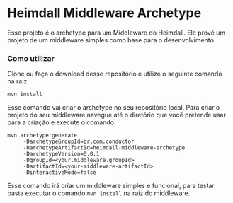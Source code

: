 # Heimdall Middleware Archetype

Esse projeto é o archetype para um Middleware do Heimdall. Ele provê um projeto de um middleware simples como base para o desenvolvimento.

### Como utilizar

Clone ou faça o download desse repositório e utilize o seguinte comando na raiz: 

`mvn install`

Esse comando vai criar o archetype no seu repositório local. Para criar o projeto do seu middleware navegue até o diretório que você pretende usar para a criação e execute o comando:

```
mvn archetype:generate
     -DarchetypeGroupId=br.com.conductor
     -DarchetypeArtifactId=heimdall-middleware-archetype
     -DarchetypeVersion=0.0.1
     -DgroupId=<your.middleware.groupId>
     -DartifactId=<your-middleware-artifactId>
     -DinteractiveMode=false
```

Esse comando irá criar um middleware simples e funcional, para testar basta executar o comando `mvn install` na raiz do middleware.